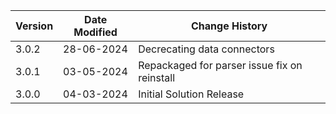 | **Version**   | **Date Modified**              | **Change History**                      |
|---------------|--------------------------------|-----------------------------------------|
| 3.0.2         | 28-06-2024                     | Decrecating data connectors  |
| 3.0.1         | 03-05-2024                     | Repackaged for parser issue fix on reinstall |
| 3.0.0         | 04-03-2024                     | Initial Solution Release                |
